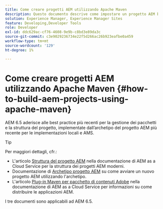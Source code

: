 ```yaml
---
title: Come creare progetti AEM utilizzando Apache Maven
description: Questo documento descrive come impostare un progetto AEM basato su Apache Maven
solution: Experience Manager, Experience Manager Sites
feature: Developing,Developer Tools
role: Developer
exl-id: ddc629ac-cf76-4608-9e9b-c8bd3e89da3c
source-git-commit: c3e9029236734e22f5d266ac26b923eafbe0a459
workflow-type: tm+mt
source-wordcount: '129'
ht-degree: 1%

---
```


# Come creare progetti AEM utilizzando Apache Maven {#how-to-build-aem-projects-using-apache-maven}

AEM 6.5 aderisce alle best practice più recenti per la gestione dei pacchetti e la struttura del progetto, implementate dall’archetipo del progetto AEM più recente per le implementazioni locali e AMS.

>[!TIP]
>
>Per maggiori dettagli, cfr.:
>
>* L&#39;articolo [Struttura del progetto AEM](https://experienceleague.adobe.com/docs/experience-manager-cloud-service/implementing/developing/aem-project-content-package-structure.html?lang=it) nella documentazione di AEM as a Cloud Service per la struttura dei progetti AEM moderni.
>* Documentazione di [Archetipo progetto AEM](https://experienceleague.adobe.com/docs/experience-manager-core-components/using/developing/archetype/overview.html?lang=it) su come avviare un nuovo progetto AEM utilizzando l&#39;archetipo.
>* L&#39;articolo [Plug-in Maven per pacchetto di contenuti Adobe](https://experienceleague.adobe.com/docs/experience-manager-cloud-service/implementing/developer-tools/maven-plugin.html?lang=it#developer-tools) nella documentazione di AEM as a Cloud Service per informazioni su come distribuire le applicazioni AEM.
>
>I tre documenti sono applicabili ad AEM 6.5.
